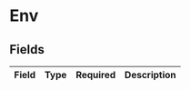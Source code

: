 # Env


## Fields

| Field       | Type        | Required    | Description |
| ----------- | ----------- | ----------- | ----------- |